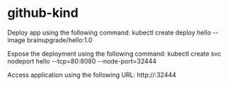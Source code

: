 # github-kind

Deploy app using the following command:
    kubectl create deploy hello --image brainupgrade/hello:1.0

Expose the deployment using the following command:
    kubectl create svc nodeport hello --tcp=80:8080 --node-port=32444

Access application using the following URL:
    http://<forwarded-address>:32444

```    